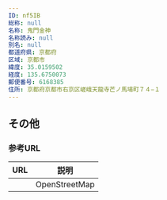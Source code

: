 ```yaml
---
ID: nf5IB
総称: null
名称: 鬼門金神
名称読み: null
別名: null
都道府県: 京都府
区域: 京都市
緯度: 35.0159502
経度: 135.6750073
郵便番号: 6168385
住所: 京都府京都市右京区嵯峨天龍寺芒ノ馬場町７４−１
---
```


## その他

### 参考URL

| URL | 説明          |
| --- | ------------- |
|     | OpenStreetMap |
